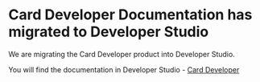 # Card Developer Documentation has migrated to Developer Studio

We are migrating the Card Developer product into Developer Studio. 
  
You will find the documentation in Developer Studio - [Card Developer](/product/CardDeveloper)
